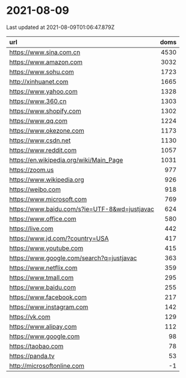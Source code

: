 # 2021-08-09

<!-- BEGIN -->
Last updated at 2021-08-09T01:06:47.879Z

url | doms
:- | -:
https://www.sina.com.cn | 4530
https://www.amazon.com | 3032
https://www.sohu.com | 1723
http://xinhuanet.com | 1665
https://www.yahoo.com | 1328
https://www.360.cn | 1303
https://www.shopify.com | 1302
https://www.qq.com | 1224
https://www.okezone.com | 1173
https://www.csdn.net | 1130
https://www.reddit.com | 1057
https://en.wikipedia.org/wiki/Main_Page | 1031
https://zoom.us | 977
https://www.wikipedia.org | 926
https://weibo.com | 918
https://www.microsoft.com | 769
https://www.baidu.com/s?ie=UTF-8&wd=justjavac | 624
https://www.office.com | 580
https://live.com | 442
https://www.jd.com/?country=USA | 417
https://www.youtube.com | 415
https://www.google.com/search?q=justjavac | 363
https://www.netflix.com | 359
https://www.tmall.com | 295
https://www.baidu.com | 255
https://www.facebook.com | 217
https://www.instagram.com | 142
https://vk.com | 129
https://www.alipay.com | 112
https://www.google.com | 98
https://taobao.com | 78
https://panda.tv | 53
http://microsoftonline.com | -1
<!-- END -->
